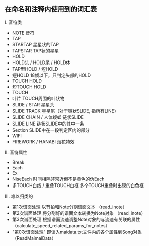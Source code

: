 在命名和注释内使用到的词汇表
----------------

I. 音符类
- NOTE  音符
- TAP
- STARTAP       星星状的TAP
- TAPSTAR       TAP状的星星
- HOLD
- HOLD头 / HOLD尾 / HOLD体
- TAP型HOLD / 短HOLD
- 短HOLD                      18帧以下，只判定头部的HOLD
- TOUCH HOLD
- 短TOUCH HOLD
- TOUCH
- 叶片          TOUCH周围的叶状物
- SLIDE / STAR                星星头
- SLIDE TRACK                 星星尾（对于链状SLIDE, 指所有LINE）
- SLIDE CHAIN / 人体蜈蚣      链状SLIDE
- SLIDE LINE                  链状SLIDE中的其中一条
- Section                     SLIDE中在一段判定区内的部分
- WIFI
- FIREWORK / HANABI           烟花特效

II. 音符属性
- Break
- Each
- Ex
- NiseEach    时间相隔非常近但不是黄色的伪Each
- 多TOUCH白线 / 重叠TOUCH白框     多个TOUCH重叠时出现的白色框

III. 难以归类的
- 第1次谱面处理     以节拍和Note分割谱面文本  （read_inote）
- 第2次谱面处理     将分割好的谱面文本转换为Note对象  （read_inote）
- 第3次谱面处理     根据谱面流速调整Note对象的与流速有关联的属性  （calculate_speed_related_params_for_notes）
- "第0次谱面处理"     即读入maidata.txt文件内的各个属性到Song对象  （ReadMaimaiData）
